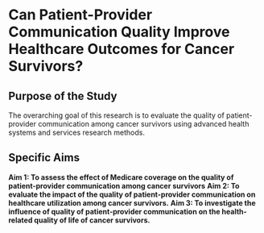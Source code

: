 # Can Patient-Provider Communication Quality Improve Healthcare Outcomes for Cancer Survivors?

## Purpose of the Study
The overarching goal of this research is to evaluate the quality of patient-provider communication among cancer survivors using advanced health systems and services research methods.

## Specific Aims
**Aim 1: To assess the effect of Medicare coverage on the quality of patient-provider communication among cancer survivors**
**Aim 2: To evaluate the impact of the quality of patient-provider communication on healthcare utilization among cancer survivors.**
**Aim 3: To investigate the influence of quality of patient-provider communication on the health-related quality of life of cancer survivors.**
